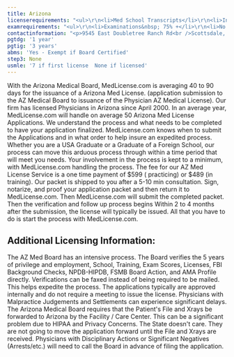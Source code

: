 ```yaml
---
title: Arizona
licenserequirements: "<ul>\r\n<li>Med School Transcripts</li>\r\n<li>Internship/Residency/Fellowship Forms</li>\r\n<li>All State Licenses (past/present)</li>\r\n<li>Examination Scores</li>\r\n<li>Privileges for the Past 5 years</li>\r\n<li>Employment for the Past 5 years</li>\r\n<li>ECFMG (if an International Graduate)</li>\r\n<li>FBI Background Check</li>\r\n</ul>"
examrequirements: "<ul>\r\n<li>Examinations&nbsp; 75% +</li>\r\n<li>No attempt limits- USMLE</li>\r\n<li>10 total attempts- USMLE</li>\r\n<li>7 year limit-USMLE (if this is your first license - None if you are licensed)</li>\r\n<li>1 year PGY for USA Grads</li>\r\n<li>3&nbsp;years PGY for Non-USA Grads</li>\r\n<li>State Exam Accepted if Pre-1975</li>\r\n<li>SPEX Exam Required if not Board Certified and it has been more than 10 years since the USMLE/FLEX/NBME was taken.&nbsp;</li>\r\n</ul>"
contactinformation: "<p>9545 East Doubletree Ranch Rd<br />Scottsdale, AZ 85258<br />Phone:(480) 551-2700<br />Fax: (480) 551-2704</p>\r\n<p><a href=\"http://www.azmd.gov/\">www.azmd.gov</a></p>"
pgtdg: '1 year'
pgtig: '3 years'
abms: 'Yes - Exempt if Board Certified'
step3: None
usmle: '7 if first license  None if licensed'
---
```


<p>With the Arizona Medical Board, MedLicense.com is averaging 40 to 90 days for the issuance of a Arizona Med License. (application submission to the AZ Medical Board to issuance of the Physician AZ Medical License). Our firm has licensed Physicians in Arizona since April 2000. In an average year, MedLicense.com will handle on average 50 Arizona Med License Applications. We understand the process and what needs to be completed to have your application finalized. MedLicense.com knows when to submit the Applications and in what order to help insure an expedited process. Whether you are a USA Graduate or a Graduate of a Foreign School, our process can move this arduous process through within a time period that will meet you needs. Your involvement in the process is kept to a minimum, with MedLicense.com handling the process. The fee for our AZ Med License Service is a one time payment of $599 ( practicing) or $489 (in training). Our packet is shipped to you after a 5-10 min consultation. Sign, notarize, and proof your application packet and then return it to MedLicense.com. Then MedLicense.com will submit the completed packet. Then the verification and follow up process begins Within 2 to 4 months after the submission, the license will typically be issued. All that you have to do is start the process with MedLicense.com.</p>
<h2 id="mcetoc_1cdq0vek80">Additional Licensing Information:</h2>
<p>The AZ Med Board has an intensive process. The Board verifies the 5 years of privilege and employment, School, Training, Exam Scores, Licenses, FBI Background Checks, NPDB-HIPDB, FSMB Board Action, and AMA Profile directly. Verifications can be faxed instead of being required to be mailed. This helps expedite the process. The applications typically are approved internally and do not require a meeting to issue the license. Physicians with Malpractice Judgements and Settlements can experience significant delays. The Arizona Medical Board requires that the Patient's File and Xrays be forwarded to Arizona by the Facility / Care Center. This can be a significant problem due to HIPAA and Privacy Concerns. The State doesn't care. They are not going to move the application forward until the File and Xrays are received. Physicians with Disciplinary Actions or Significant Negatives (Arrests/etc.) will need to call the Board in advance of filing the application.</p>